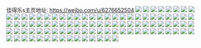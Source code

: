 佳得乐s主页地址: https://weibo.com/u/6276652504 
![](https://wx4.sinaimg.cn/mw2000/006QMc2Ily1h9ifg7zgj5j30wi0rewii.jpg) 
![](https://wx4.sinaimg.cn/mw2000/006QMc2Ily1h9ifg8igpfj30vq0twq6t.jpg) 
![](https://wx4.sinaimg.cn/mw2000/006QMc2Ily1h9ifg8w5icj30u014w0x8.jpg) 
![](https://wx4.sinaimg.cn/mw2000/006QMc2Ily1h9ifg7fiu6j30u018ugqm.jpg) 
![](https://wx4.sinaimg.cn/mw2000/006QMc2Ily1h9ifg9m9c8j30u013ete7.jpg) 
![](https://wx4.sinaimg.cn/mw2000/006QMc2Ily1h9ezuegm45j31sc2dsu0z.jpg) 
![](https://wx4.sinaimg.cn/mw2000/006QMc2Ily1h9ezuih1rpj31sc2ds1kz.jpg) 
![](https://wx4.sinaimg.cn/mw2000/006QMc2Ily1h9ct16z2cpj30u0141gpv.jpg) 
![](https://wx4.sinaimg.cn/mw2000/006QMc2Ily1h99awfx599j32dc35snpf.jpg) 
![](https://wx4.sinaimg.cn/mw2000/006QMc2Ily1h94dxvyn90j30u014048p.jpg) 
![](https://wx4.sinaimg.cn/mw2000/006QMc2Ily1h93yxew35dj31400u0dkl.jpg) 
![](https://wx4.sinaimg.cn/mw2000/006QMc2Ily1h93d7oua1wj31400u00xh.jpg) 
![](https://wx4.sinaimg.cn/mw2000/006QMc2Ily1h8ughklkppj30u01sy78i.jpg) 
![](https://wx4.sinaimg.cn/mw2000/006QMc2Ily1h8qvcgxddyj32nu1y4b29.jpg) 
![](https://wx4.sinaimg.cn/mw2000/006QMc2Ily1h8l4unrg8yj30vr0u0q7k.jpg) 
![](https://wx4.sinaimg.cn/mw2000/006QMc2Ily1h8l4uo8vhbj31400u07cc.jpg) 
![](https://wx4.sinaimg.cn/mw2000/006QMc2Ily1h8l4uomj58j30u01407b3.jpg) 
![](https://wx4.sinaimg.cn/mw2000/006QMc2Ily1h8jxupq6h8j30u00vdtdm.jpg) 
![](https://wx4.sinaimg.cn/mw2000/006QMc2Ily1h8jxup8kqtj313y0u0dkc.jpg) 
![](https://wx4.sinaimg.cn/mw2000/006QMc2Ily1h8jxuqpujgj31hc0u0wof.jpg) 
![](https://wx4.sinaimg.cn/mw2000/006QMc2Ily1h8iqbg9mauj30q70wddla.jpg) 
![](https://wx4.sinaimg.cn/mw2000/006QMc2Ily1h8iqbjwc0nj33342bc7wj.jpg) 
![](https://wx4.sinaimg.cn/mw2000/006QMc2Ily1h8iqbpb0eqj31t91cqhdw.jpg) 
![](https://wx4.sinaimg.cn/mw2000/006QMc2Ily1h8iqbrmbcij3117133hdq.jpg) 
![](https://wx4.sinaimg.cn/mw2000/006QMc2Ily1h8iqbul19rj32681moe82.jpg) 
![](https://wx4.sinaimg.cn/mw2000/006QMc2Ily1h8i5ki638tj30t206xmy5.jpg) 
![](https://wx4.sinaimg.cn/mw2000/006QMc2Ily1h8fgd303whj30u01syn4q.jpg) 
![](https://wx4.sinaimg.cn/mw2000/006QMc2Ily1h8fgd0xddpj30u01sygtq.jpg) 
![](https://wx4.sinaimg.cn/mw2000/006QMc2Ily1h88fh3kiomj30u013igsr.jpg) 
![](https://wx4.sinaimg.cn/mw2000/006QMc2Ily1h88fh2o16pj30u0140ahh.jpg) 
![](https://wx4.sinaimg.cn/mw2000/006QMc2Ily1h88fh41mtbj30u0140jy2.jpg) 
![](https://wx4.sinaimg.cn/mw2000/006QMc2Ily1h85klg0fcbj30wi0mcdj4.jpg) 
![](https://wx4.sinaimg.cn/mw2000/006QMc2Ily1h83b9ml9xyj30k00hstal.jpg) 
![](https://wx4.sinaimg.cn/mw2000/006QMc2Ily1h83b9mc5qsj30qo0edaam.jpg) 
![](https://wx4.sinaimg.cn/mw2000/006QMc2Ily1h7wwxkmeauj33402c07wj.jpg) 
![](https://wx4.sinaimg.cn/mw2000/006QMc2Ily1h7wwxpr25gj33402c01ky.jpg) 
![](https://wx4.sinaimg.cn/mw2000/006QMc2Ily1h7uhkyw71kj30w80vmdj3.jpg) 
![](https://wx4.sinaimg.cn/mw2000/006QMc2Ily1h7tba60cfuj30wi06pq4b.jpg) 
![](https://wx4.sinaimg.cn/mw2000/006QMc2Ily1h7s5jivsa7j30wi1yc4qp.jpg) 
![](https://wx4.sinaimg.cn/mw2000/006QMc2Ily1h7l9071ctoj31980u0jwt.jpg) 
![](https://wx4.sinaimg.cn/mw2000/006QMc2Ily1h7k66gykzuj32c03407wi.jpg) 
![](https://wx4.sinaimg.cn/mw2000/006QMc2Ily1h7izpy0djqj30zj1be7in.jpg) 
![](https://wx4.sinaimg.cn/mw2000/006QMc2Ily1h7geb1h7lgj30wi1ycwsy.jpg) 
![](https://wx4.sinaimg.cn/mw2000/006QMc2Ily1h7geb2dfitj30wi1ych1n.jpg) 
![](https://wx4.sinaimg.cn/mw2000/006QMc2Ily1h7geb0bozij30wi1ychdt.jpg) 
![](https://wx4.sinaimg.cn/mw2000/006QMc2Ily1h7ex0xzkp8j30j5067weu.jpg) 
![](https://wx4.sinaimg.cn/mw2000/006QMc2Ily1h7d7646flgj31zg2xa1cd.jpg) 
![](https://wx4.sinaimg.cn/mw2000/006QMc2Ily1h7d76adxv8j33402c0hdu.jpg) 
![](https://wx4.sinaimg.cn/mw2000/006QMc2Ily1h7d7cpukqrj335s2dbx6s.jpg) 
![](https://wx4.sinaimg.cn/mw2000/006QMc2Ily1h7d76xla3aj32c037d1kx.jpg) 
![](https://wx4.sinaimg.cn/mw2000/006QMc2Ily1h7d7801u8vj31sc2ds7wj.jpg) 
![](https://wx4.sinaimg.cn/mw2000/006QMc2Ily1h7d793dmvzj33402c0ww8.jpg) 
![](https://wx4.sinaimg.cn/mw2000/006QMc2Ily1h7d7ct2jawj32c0340apg.jpg) 
![](https://wx4.sinaimg.cn/mw2000/006QMc2Ily1h7d7cvvuzkj336b2j144e.jpg) 
![](https://wx4.sinaimg.cn/mw2000/006QMc2Ily1h7d75hdtrsj33402c0hdu.jpg) 
![](https://wx4.sinaimg.cn/mw2000/006QMc2Ily1h7d7cyjjj1j33s02u0x6t.jpg) 
![](https://wx4.sinaimg.cn/mw2000/006QMc2Ily1h7d7d6n4udj336c2dqnpd.jpg) 
![](https://wx4.sinaimg.cn/mw2000/006QMc2Ily1h7d7d9xsxfj336c2dqnpf.jpg) 
![](https://wx4.sinaimg.cn/mw2000/006QMc2Ily1h7d7ddmctyj31zd2q01l0.jpg) 
![](https://wx4.sinaimg.cn/mw2000/006QMc2Ily1h74xgb83t8j31sy0u07b8.jpg) 
![](https://wx4.sinaimg.cn/mw2000/006QMc2Ily1h73ttj2qzij30wi1yc7iu.jpg) 
![](https://wx4.sinaimg.cn/mw2000/006QMc2Ily1h6pota5vy2j312p0u0124.jpg) 
![](https://wx4.sinaimg.cn/mw2000/006QMc2Ily1h6nurzc292j30vx09p0t8.jpg) 
![](https://wx4.sinaimg.cn/mw2000/006QMc2Ily1h6l0gkjkl6j30qh0zamxl.jpg) 
![](https://wx4.sinaimg.cn/mw2000/006QMc2Ily1h6hbid88goj30u01sydnd.jpg) 
![](https://wx4.sinaimg.cn/mw2000/006QMc2Ily1h6hbib6wovj30wi0joju7.jpg) 
![](https://wx4.sinaimg.cn/mw2000/006QMc2Ily1h6g8qywzsbj30qo1lqdfy.jpg) 
![](https://wx4.sinaimg.cn/mw2000/006QMc2Ily1h6fokluzk9j30u0141ai9.jpg) 
![](https://wx4.sinaimg.cn/mw2000/006QMc2Ily1h6ej355q2cj30ub05jgly.jpg) 
![](https://wx4.sinaimg.cn/mw2000/006QMc2Ily1h6c5gu0vasj30u01sy45g.jpg) 
![](https://wx4.sinaimg.cn/mw2000/006QMc2Ily1h67j0biqwlj30ps13zmzx.jpg) 
![](https://wx4.sinaimg.cn/mw2000/006QMc2Ily1h67j0apm00j30u01cxguu.jpg) 
![](https://wx4.sinaimg.cn/mw2000/006QMc2Ily1h60o3jknr0j31010u0q8t.jpg) 
![](https://wx4.sinaimg.cn/mw2000/006QMc2Ily1h60o3latskj314q0u042o.jpg) 
![](https://wx4.sinaimg.cn/mw2000/006QMc2Ily1h60o3ml9upj31400u0k2f.jpg) 
![](https://wx4.sinaimg.cn/mw2000/006QMc2Ily1h60o3n13j5j30u0136q3t.jpg) 
![](https://wx4.sinaimg.cn/mw2000/006QMc2Ily1h5wjmg3v7zj30un0dm764.jpg) 
![](https://wx4.sinaimg.cn/mw2000/006QMc2Ily1h5ket4011uj31400u011i.jpg) 
![](https://wx4.sinaimg.cn/mw2000/006QMc2Ily1h5ket5liy2j31400u0k0r.jpg) 
![](https://wx4.sinaimg.cn/mw2000/006QMc2Ily1h5ipkanlf9j32c0340x6p.jpg) 
![](https://wx4.sinaimg.cn/mw2000/006QMc2Ily1h5ipkc88klj33402c0kjl.jpg) 
![](https://wx4.sinaimg.cn/mw2000/006QMc2Ily1h5i2etyno4j31400u0tej.jpg) 
![](https://wx4.sinaimg.cn/mw2000/006QMc2Ily1h54tpv38emj31400u0n2k.jpg) 
![](https://wx4.sinaimg.cn/mw2000/006QMc2Ily1h4zmepxkrlj31wv2bsu0x.jpg) 
![](https://wx4.sinaimg.cn/mw2000/006QMc2Ily1h4f01fioabj30u01syq8f.jpg) 
![](https://wx4.sinaimg.cn/mw2000/006QMc2Ily1h4f01gg9koj31400u0qac.jpg) 
![](https://wx4.sinaimg.cn/mw2000/006QMc2Ily1h4f01h8hdaj30u0140jzj.jpg) 
![](https://wx4.sinaimg.cn/mw2000/006QMc2Ily1h4f00zs3jmj30u01407cn.jpg) 
![](https://wx4.sinaimg.cn/mw2000/006QMc2Ily1h4f0exyq0kj30wi0jqdhw.jpg) 
![](https://wx4.sinaimg.cn/mw2000/006QMc2Ily1h4f0613e67j31400u0n7y.jpg) 
![](https://wx4.sinaimg.cn/mw2000/006QMc2Ily1h4bct9xnrdj31400u0n68.jpg) 
![](https://wx4.sinaimg.cn/mw2000/006QMc2Ily1h4a7lgekasj30u014079a.jpg) 
![](https://wx4.sinaimg.cn/mw2000/006QMc2Ily1h428wyq33dj32c0385hdt.jpg) 
![](https://wx4.sinaimg.cn/mw2000/006QMc2Ily1h428x0w8iyj33402c0npd.jpg) 
![](https://wx4.sinaimg.cn/mw2000/006QMc2Ily1h3wc5y184ej33402c0qv6.jpg) 
![](https://wx4.sinaimg.cn/mw2000/006QMc2Ily1h3wc603w9kj33402c0hdw.jpg) 
![](https://wx4.sinaimg.cn/mw2000/006QMc2Ily1h3u5syx9ozj31sc2dshdt.jpg) 
![](https://wx4.sinaimg.cn/mw2000/006QMc2Ily1h3u5sxt7qej31sc2dsqv5.jpg) 
